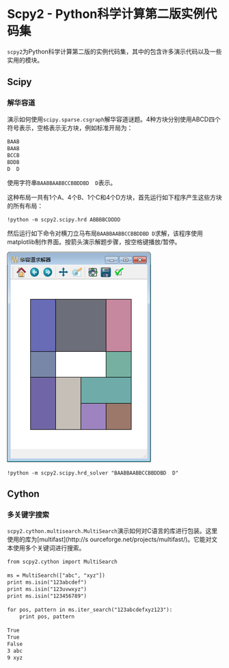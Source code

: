 
# Scpy2 - Python科学计算第二版实例代码集

`scpy2`为Python科学计算第二版的实例代码集，其中的包含许多演示代码以及一些实用的模块。

## Scipy

### 解华容道

演示如何使用`scipy.sparse.csgraph`解华容道谜题。4种方块分别使用ABCD四个符号表示，空格表示无方块，例如标准开局为：

    BAAB
    BAAB
    BCCB
    BDDB
    D  D

使用字符串`BAABBAABBCCBBDDBD  D`表示。

这种布局一共有1个A、4个B、1个C和4个D方块，首先运行如下程序产生这些方块的所有布局：


    !python -m scpy2.scipy.hrd ABBBBCDDDD

然后运行如下命令对横刀立马布局`BAABBAABBCCBBDDBD D`求解，该程序使用matplotlib制作界面。按箭头演示解题步骤，按空格键播放/暂停。

![华容道求解器的界面](images/hrd.png "")


    !python -m scpy2.scipy.hrd_solver "BAABBAABBCCBBDDBD  D"

## Cython

### 多关键字搜索

`scpy2.cython.multisearch.MultiSearch`演示如何对C语言的库进行包装。这里使用的库为[multifast](http://s
ourceforge.net/projects/multifast/)。它能对文本使用多个关键词进行搜索。


    from scpy2.cython import MultiSearch
    
    ms = MultiSearch(["abc", "xyz"])
    print ms.isin("123abcdef")
    print ms.isin("123uvwxyz")
    print ms.isin("123456789")
    
    for pos, pattern in ms.iter_search("123abcdefxyz123"):
        print pos, pattern

    True
    True
    False
    3 abc
    9 xyz
    
